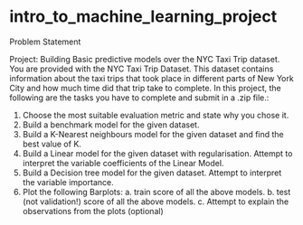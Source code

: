# intro_to_machine_learning_project

Problem Statement


Project: Building Basic predictive models over the NYC Taxi Trip dataset.
You are provided with the NYC Taxi Trip Dataset. This dataset contains information about the
taxi trips that took place in different parts of New York City and how much time did that trip take
to complete.
In this project, the following are the tasks you have to complete and submit in a .zip file.:
1. Choose the most suitable evaluation metric and state why you chose it.
2. Build a benchmark model for the given dataset.
3. Build a K-Nearest neighbours model for the given dataset and find the best value of K.
4. Build a Linear model for the given dataset with regularisation. Attempt to interpret the
variable coefficients of the Linear Model.
5. Build a Decision tree model for the given dataset. Attempt to interpret the variable
importance.
6. Plot the following Barplots:
a. train score of all the above models.
b. test (not validation!) score of all the above models.
c. Attempt to explain the observations from the plots (optional)
